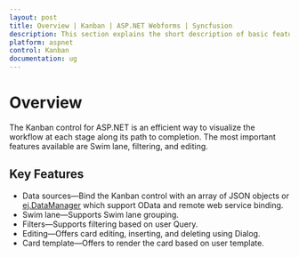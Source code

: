 ```yaml
---
layout: post
title: Overview | Kanban | ASP.NET Webforms | Syncfusion
description: This section explains the short description of basic features on the Syncfusion ASP.NET Web Forms Kanban component.
platform: aspnet
control: Kanban
documentation: ug
---
```


# Overview

The Kanban control for ASP.NET is an efficient way to visualize the workflow at each stage along its path to completion. The most important features available are Swim lane, filtering, and editing.

## Key Features

* Data sources—Bind the Kanban control with an array of JSON objects or [ej.DataManager](http://help.syncfusion.com/aspnet/datamanager/overview) which support OData and remote web service binding.
* Swim lane—Supports Swim lane grouping.
* Filters—Supports filtering based on user Query.
* Editing—Offers card editing, inserting, and deleting using Dialog.
* Card template—Offers to render the card based on user template.